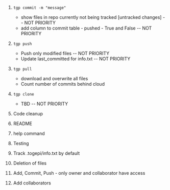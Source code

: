 1. `tgp commit -m "message"`
    * show files in repo currently not being tracked [untracked changes] -- NOT PRIORITY
    * add column to commit table - pushed - True and False -- NOT PRIORITY

2. `tgp push`
    * Push only modified files -- NOT PRIORITY
    * Update last_committed for info.txt -- NOT PRIORITY


3. `tgp pull`
    * download and overwrite all files 
    * Count number of commits behind cloud

4. `tgp clone`
    * TBD -- NOT PRIORITY

5. Code cleanup

6. README

7. help command

8. Testing

9. Track .togepi/info.txt by default

9. Deletion of files

10. Add, Commit, Push - only owner and collaborator have access

11. Add collaborators